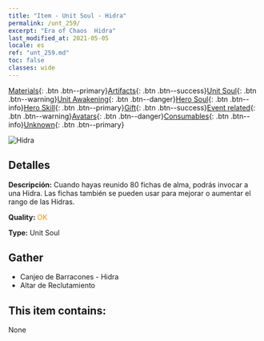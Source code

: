 ```yaml
---
title: "Item - Unit Soul - Hidra"
permalink: /unt_259/
excerpt: "Era of Chaos  Hidra"
last_modified_at: 2021-05-05
locale: es
ref: "unt_259.md"
toc: false
classes: wide
---
```

 [Materials](/ItemsES/){: .btn .btn--primary}[Artifacts](/ItemsES/Artifacts/){: .btn .btn--success}[Unit Soul](/ItemsES/UnitSoul/){: .btn .btn--warning}[Unit Awakening](/ItemsES/UnitAwakening/){: .btn .btn--danger}[Hero Soul](/ItemsES/HeroSoul/){: .btn .btn--info}[Hero Skill](/ItemsES/HeroSkill/){: .btn .btn--primary}[Gift](/ItemsES/Gift/){: .btn .btn--success}[Event related](/ItemsES/Events/){: .btn .btn--warning}[Avatars](/ItemsES/Avatars/){: .btn .btn--danger}[Consumables](/ItemsES/Consumables/){: .btn .btn--info}[Unknown](/ItemsES/Unknown/){: .btn .btn--primary}

 ![Hidra](/images/u/ti_duotoulong.jpg)

## Detalles
 **Descripción:** Cuando hayas reunido 80 fichas de alma, podrás invocar a una Hidra. Las fichas también se pueden usar para mejorar o aumentar el rango de las Hidras.

 **Quality:** <span style="color: #FF8C00">OK</span>

 **Type:** Unit Soul

## Gather

*    Canjeo de Barracones - Hidra 
*    Altar de Reclutamiento 

## This item contains:

  None

